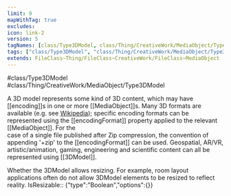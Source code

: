 ```yaml
---
limit: 9
mapWithTag: true
excludes:
icon: link-2
version: 5
tagNames: [class/Type3DModel, class/Thing/CreativeWork/MediaObject/Type3DModel, schema-org/Type3DModel]
tags: ["class/Type3DModel", "class/Thing/CreativeWork/MediaObject/Type3DModel"]
extends: FileClass~Thing/FileClass~CreativeWork/FileClass~MediaObject
---
```


#class/Type3DModel
#class/Thing/CreativeWork/MediaObject/Type3DModel


A 3D model represents some kind of 3D content, which may have [[encoding]]s in one or more [[MediaObject]]s. Many 3D formats are available (e.g. see [Wikipedia](https://en.wikipedia.org/wiki/Category:3D\_graphics\_file\_formats)); specific encoding formats can be represented using the [[encodingFormat]] property applied to the relevant [[MediaObject]]. For the  
 case of a single file published after Zip compression, the convention of appending '+zip' to the [[encodingFormat]] can be used. Geospatial, AR/VR, artistic/animation, gaming, engineering and scientific content can all be represented using [[3DModel]].


Whether the 3DModel allows resizing. For example, room layout applications often do not allow 3DModel elements to be resized to reflect reality.
IsResizable:: {"type":"Boolean","options":{}}
